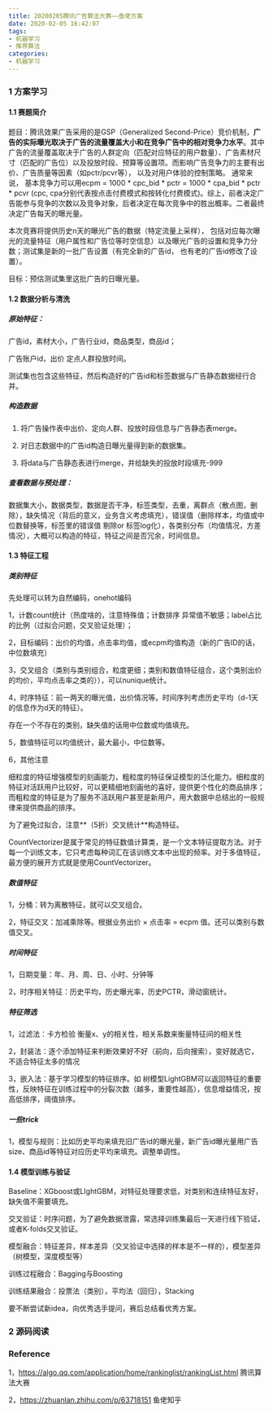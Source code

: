 ```yaml
---
title: 20200205腾讯广告算法大赛——鱼佬方案
date: 2020-02-05 16:42:07
tags:
- 机器学习
- 推荐算法
categories:
- 机器学习
---
```


### 1 方案学习

#### 1.1 赛题简介

题目：腾讯效果广告采用的是GSP（Generalized Second-Price）竞价机制，**广告的实际曝光取决于广告的流量覆盖大小和在竞争广告中的相对竞争力水平**。其中广告的流量覆盖取决于广告的人群定向（匹配对应特征的用户数量）、广告素材尺寸（匹配的广告位）以及投放时段、预算等设置项。而影响广告竞争力的主要有出价、广告质量等因素（如pctr/pcvr等）， 以及对用户体验的控制策略。 通常来说， 基本竞争力可以用ecpm = 1000 * cpc_bid * pctr = 1000 * cpa_bid * pctr * pcvr (cpc, cpa分别代表按点击付费模式和按转化付费模式)。综上，前者决定广告能参与竞争的次数以及竞争对象，后者决定在每次竞争中的胜出概率。二者最终决定广告每天的曝光量。

 本次竞赛将提供历史n天的曝光广告的数据（特定流量上采样）， 包括对应每次曝光的流量特征（用户属性和广告位等时空信息）以及曝光广告的设置和竞争力分数；测试集是新的一批广告设置（有完全新的广告id， 也有老的广告id修改了设置）。 

目标：预估测试集里这批广告的日曝光量。



#### 1.2 数据分析与清洗

##### 原始特征：

广告id，素材大小，广告行业id，商品类型，商品id；

广告账户id，出价 定点人群投放时间。

测试集也包含这些特征，然后构造好的广告id和标签数据与广告静态数据经行合并。



##### 构造数据

1. 将广告操作表中出价、定向人群、投放时段信息与广告静态表merge。

2. 对日志数据中的广告id构造日曝光量得到新的数据集。

3. 将data与广告静态表进行merge，并给缺失的投放时段填充-999



##### 查看数据与预处理：

数据集大小，数据类型，数据是否干净，标签类型，去重，离群点（散点图，删除），缺失情况（背后的意义，业务含义考虑填充），错误值（删除样本，均值或中位数替换等，标签里的错误值 剔除or 标签log化），各类别分布（均值情况，方差情况），大概可以构造的特征，特征之间是否冗余，时间信息。



#### 1.3 特征工程

##### 类别特征

先处理可以转为自然编码，onehot编码

1，计数count统计（热度啥的，注意特殊值；计数排序 异常值不敏感；label占比的比例（过拟合问题，交叉验证处理）；

2，目标编码：出价的均值，点击率均值，或ecpm均值构造（新的广告ID的话，中位数填充）

3，交叉组合（类别与类别组合，粒度更细；类别和数值特征组合，这个类别出价的均价，平均点击率之类的）），可以nunique统计。

4，时序特征：前一两天的曝光值，出价情况等。时间序列考虑历史平均（d-1天的信息作为d天的特征）。

存在一个不存在的类别，缺失值的话用中位数或均值填充。

5，数值特征可以均值统计，最大最小，中位数等。

6，其他注意

细粒度的特征增强模型的刻画能力，粗粒度的特征保证模型的泛化能力。细粒度的特征对活跃用户比较好，可以更精细地刻画他的喜好，提供更个性化的商品排序；而粗粒度的特征是为了服务不活跃用户甚至是新用户，用大数据中总结出的一般规律来提供商品的排序。

为了避免过拟合，注意**（5折）交叉统计**构造特征。

CountVectorizer是属于常见的特征数值计算类，是一个文本特征提取方法。对于每一个训练文本，它只考虑每种词汇在该训练文本中出现的频率。对于多值特征，最方便的展开方式就是使用CountVectorizer。



##### 数值特征

1，分桶：转为离散特征，就可以交叉组合。

2，特征交叉：加减乘除等。根据业务出价 × 点击率 = ecpm 值。还可以类别与数值交叉。



##### 时间特征

1，日期变量：年、月、周、日、小时、分钟等

2，时序相关特征：历史平均，历史曝光率，历史PCTR，滑动窗统计。



##### 特征筛选

1，过滤法：卡方检验 衡量x、y的相关性，相关系数来衡量特征间的相关性

2，封装法：逐个添加特征来判断效果好不好（前向，后向搜索），变好就选它，不适合特征太多的情况

3，嵌入法：基于学习模型的特征排序。如 树模型LightGBM可以返回特征的重要性，反映特征在训练过程中的分裂次数（越多，重要性越高），信息增益情况，按高低排序，阈值排序。



##### 一些trick

1，模型与规则：比如历史平均来填充旧广告id的曝光量，新广告id曝光量用广告size、商品id等特征对应历史平均来填充。调整单调性。



#### 1.4 模型训练与验证

Baseline：XGboost或LIghtGBM，对特征处理要求低，对类别和连续特征友好，缺失值不需要填充。

交叉验证：时序问题，为了避免数据泄露，常选择训练集最后一天进行线下验证，或者K-folds交叉验证。

模型融合：特征差异，样本差异（交叉验证中选择的样本是不一样的），模型差异（树模型，深度模型等）

训练过程融合：Bagging与Boosting

训练结果融合：投票法（类别），平均法（回归），Stacking

要不断尝试新idea，向优秀选手提问，赛后总结看优秀方案。



### 2 源码阅读







### Reference

1，https://algo.qq.com/application/home/rankinglist/rankingList.html 腾讯算法大赛

2，https://zhuanlan.zhihu.com/p/63718151 鱼佬知乎



